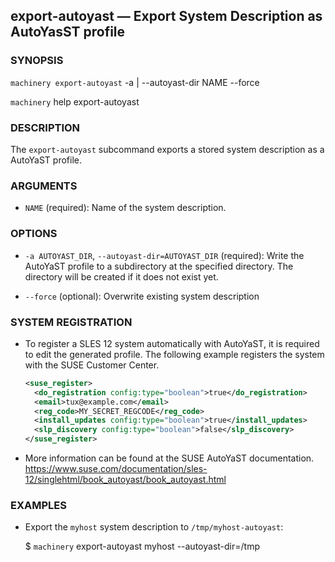 
## export-autoyast — Export System Description as AutoYasST profile

### SYNOPSIS

`machinery export-autoyast` -a | --autoyast-dir NAME
   --force

`machinery` help export-autoyast


### DESCRIPTION

The `export-autoyast` subcommand exports a stored system description as a AutoYaST
profile.


### ARGUMENTS

  * `NAME` (required):
    Name of the system description.


### OPTIONS

  * `-a AUTOYAST_DIR`, `--autoyast-dir=AUTOYAST_DIR` (required):
    Write the AutoYaST profile to a subdirectory at the specified directory. The directory
    will be created if it does not exist yet.

  * `--force` (optional):
    Overwrite existing system description


### SYSTEM REGISTRATION

  * To register a SLES 12 system automatically with AutoYaST, it is required to
    edit the generated profile. The following example registers the system with
    the SUSE Customer Center.

    ```xml
    <suse_register>
      <do_registration config:type="boolean">true</do_registration>
      <email>tux@example.com</email>
      <reg_code>MY_SECRET_REGCODE</reg_code>
      <install_updates config:type="boolean">true</install_updates>
      <slp_discovery config:type="boolean">false</slp_discovery>
    </suse_register>
    ```
  * More information can be found at the SUSE AutoYaST documentation.
    https://www.suse.com/documentation/sles-12/singlehtml/book_autoyast/book_autoyast.html


### EXAMPLES

 * Export the `myhost` system description to `/tmp/myhost-autoyast`:

   $ `machinery` export-autoyast myhost --autoyast-dir=/tmp
